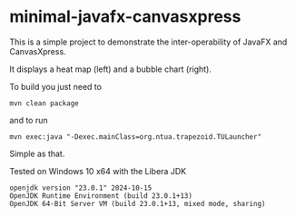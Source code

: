 # minimal-javafx-canvasxpress

This is a simple project to demonstrate the inter-operability of JavaFX and CanvasXpress.

It displays a heat map (left) and a bubble chart (right).

To build you just need to

```
mvn clean package
```

and to run

```
mvn exec:java "-Dexec.mainClass=org.ntua.trapezoid.TULauncher"
```

Simple as that.

Tested on Windows 10 x64 with the Libera JDK 

```
openjdk version "23.0.1" 2024-10-15
OpenJDK Runtime Environment (build 23.0.1+13)
OpenJDK 64-Bit Server VM (build 23.0.1+13, mixed mode, sharing)
```